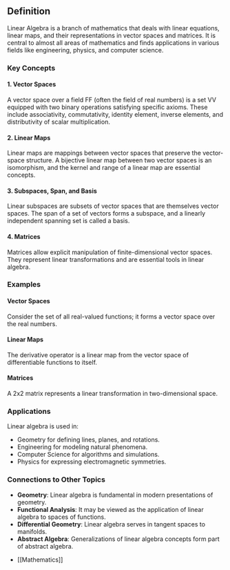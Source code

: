 ## Definition

Linear Algebra is a branch of mathematics that deals with linear equations, linear maps, and their representations in vector spaces and matrices. It is central to almost all areas of mathematics and finds applications in various fields like engineering, physics, and computer science.

### Key Concepts

#### 1. Vector Spaces

A vector space over a field FF (often the field of real numbers) is a set VV equipped with two binary operations satisfying specific axioms. These include associativity, commutativity, identity element, inverse elements, and distributivity of scalar multiplication.

#### 2. Linear Maps

Linear maps are mappings between vector spaces that preserve the vector-space structure. A bijective linear map between two vector spaces is an isomorphism, and the kernel and range of a linear map are essential concepts.

#### 3. Subspaces, Span, and Basis

Linear subspaces are subsets of vector spaces that are themselves vector spaces. The span of a set of vectors forms a subspace, and a linearly independent spanning set is called a basis.

#### 4. Matrices

Matrices allow explicit manipulation of finite-dimensional vector spaces. They represent linear transformations and are essential tools in linear algebra.

### Examples

#### Vector Spaces

Consider the set of all real-valued functions; it forms a vector space over the real numbers.

#### Linear Maps

The derivative operator is a linear map from the vector space of differentiable functions to itself.

#### Matrices

A 2x2 matrix represents a linear transformation in two-dimensional space.

### Applications

Linear algebra is used in:

- Geometry for defining lines, planes, and rotations.
- Engineering for modeling natural phenomena.
- Computer Science for algorithms and simulations.
- Physics for expressing electromagnetic symmetries.

### Connections to Other Topics

- **Geometry**: Linear algebra is fundamental in modern presentations of geometry.
- **Functional Analysis**: It may be viewed as the application of linear algebra to spaces of functions.
- **Differential Geometry**: Linear algebra serves in tangent spaces to manifolds.
- **Abstract Algebra**: Generalizations of linear algebra concepts form part of abstract algebra.
* [[Mathematics]]